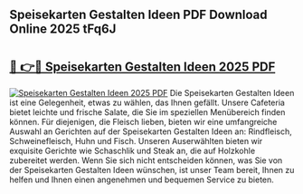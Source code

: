 ## Speisekarten Gestalten Ideen PDF Download Online 2025 tFq6J

# <h2><a href="http://gcc07au.nevu.top/?p=Speisekarten+Gestalten+Ideen">🔗 👉🔴 Speisekarten Gestalten Ideen 2025 PDF</a></h2>

[![Speisekarten Gestalten Ideen 2025 PDF](https://i.imgur.com/dBaPXMq.png)](http://gcc07au.nevu.top/?p=Speisekarten+Gestalten+Ideen)
Die Speisekarten Gestalten Ideen ist eine Gelegenheit, etwas zu wählen, das Ihnen gefällt. Unsere Cafeteria bietet leichte und frische Salate, die Sie im speziellen Menübereich finden können. Für diejenigen, die Fleisch lieben, bieten wir eine umfangreiche Auswahl an Gerichten auf der Speisekarten Gestalten Ideen an: Rindfleisch, Schweinefleisch, Huhn und Fisch. Unseren Auserwählten bieten wir exquisite Gerichte wie Schaschlik und Steak an, die auf Holzkohle zubereitet werden. Wenn Sie sich nicht entscheiden können, was Sie von der Speisekarten Gestalten Ideen wünschen, ist unser Team bereit, Ihnen zu helfen und Ihnen einen angenehmen und bequemen Service zu bieten.
